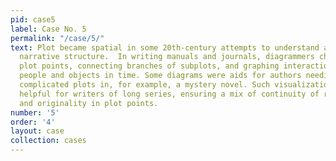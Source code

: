 ```yaml
---
pid: case5
label: Case No. 5
permalink: "/case/5/"
text: Plot became spatial in some 20th-century attempts to understand and schematize
  narrative structure.  In writing manuals and journals, diagrammers charted major
  plot points, connecting branches of subplots, and graphing interactions between
  people and objects in time. Some diagrams were aids for authors needing to organize
  complicated plots in, for example, a mystery novel. Such visualizations were particularly
  helpful for writers of long series, ensuring a mix of continuity of relationships
  and originality in plot points.
number: '5'
order: '4'
layout: case
collection: cases
---
```

